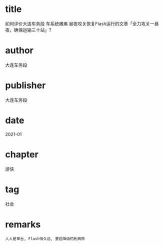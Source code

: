 # title
如何评价大连车务段 车系统瘫痪 昼夜攻关恢复Flash运行的文章「全力攻关一昼夜，确保运输三十站」?

# author
大连车务段

# publisher
大连车务段

# date
2021-01

# chapter
游侠

# tag
社会

# remarks
`人人是草台, Flash恒久远, 重启降级药到病除`

